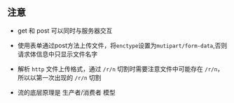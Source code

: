 ## 注意

+ get 和 post 可以同时与服务器交互

+ 使用表单通过post方法上传文件，将`enctype`设置为`mutipart/form-data`,否则请求体信息中只显示文件名字

+ 解析 `http` 文件上传格式，通过 `/r/n` 切割时需要注意文件中可能存在 `/r/n`，所以以第一次出现的 `/r/n` 切割

+ 流的底层原理是 生产者/消费者 模型

